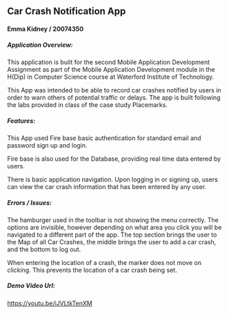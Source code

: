 ## Car Crash Notification App

#### Emma Kidney / 20074350

##### Application Overview:

This application is built for the second Mobile Application Development Assignment as part of the Mobile Application Development module in the H(Dip) in Computer Science course at Waterford Institute of Technology.

This App was intended to be able to record car crashes notified by users in order to warn others of potential traffic or delays. The app is built following the labs provided in class of the case study Placemarks.

##### Features:

This App used Fire base basic authentication for standard email and password sign up and login.

Fire base is also used for the Database, providing real time data entered by users. 

There is basic application navigation. Upon logging in or signing up, users can view the car crash information that has been entered by any user. 

##### Errors / Issues:

The hamburger used in the toolbar is not showing the menu correctly. The options are invisible, however depending on what area you click you will be navigated to a different part of the app. The top section brings the user to the Map of all Car Crashes, the middle brings the user to add a car crash, and the bottom to log out. 

When entering the location of a crash, the marker does not move on clicking. This prevents the location of a car crash being set.

##### Demo Video Url: 

https://youtu.be/iJVLtkTenXM
